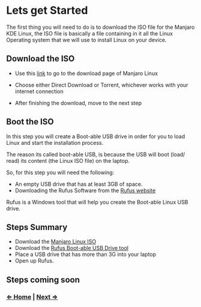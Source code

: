 # Lets get Started

The first thing you will need to do is to download the ISO file for the Manjaro KDE Linux, the ISO file is basically a file containing in it all the Linux Operating system that we will use to install Linux on your device.

## Download the ISO

- Use this [link](https://manjaro.org/downloads/official/kde/) to go to the download page of Manjaro Linux

- Choose either Direct Download or Torrent, whichever works with your internet connection

- After finishing the download, move to the next step

## Boot the ISO

In this step you will create a Boot-able USB drive in order for you to load Linux and start the installation process.

The reason its called boot-able USB, is because the USB will boot (load/ read) its content (the Linux ISO file) on the laptop.

So, for this step you will need the following:

- An empty USB drive that has at least 3GB of space.
- Downloading the Rufus Software from the [Rufus website](https://rufus.ie/en_US/)

Rufus is a Windows tool that will help you create the Boot-able Linux USB drive.

## Steps Summary

- Download the [Manjaro Linux ISO](https://manjaro.org/downloads/official/kde/)
- Download the [Rufus Boot-able USB Drive tool](https://rufus.ie/en_US/)
- Place a USB drive that has more than 3G into your laptop
- Open up Rufus.

## Steps coming soon

### [⇐ Home](../index.md) | [Next ⇒](./2-booting-live-usb.md)

